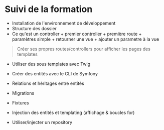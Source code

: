 
# Suivi de la formation

- Installation de l'environnement de développement
- Structure des dossier
- Ce qu'est un controller + premier controller + première route + paramètres simple + retourner une vue + ajouter un parametre à la vue

> Créer ses propres routes/controllers pour afficher les pages des templates 

- Utiliser des sous templates avec Twig 
- Créer des entités avec le CLI de Symfony 
- Relations et héritages entre entités
- Migrations
- Fixtures

- Injection des entités et templating (affichage & boucles for)
- Utiliser/injecter un repository
